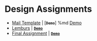 # Design Assignments

- [Mail Template](Assignment-4/) | [**`Demo`**] %md <a href="https://coderushnepal.github.io/PoojaShrestha/Design/Assignment-4/" target="_blank">Demo</a>
- [Lemburs](Lemburs/) | [**`Demo`**](https://coderushnepal.github.io/PoojaShrestha/Design/Assignment-5/)
- [Final Assignment](Final-Assignment/) | [**`Demo`**](https://coderushnepal.github.io/PoojaShrestha/Design/Final-Assignment/)

